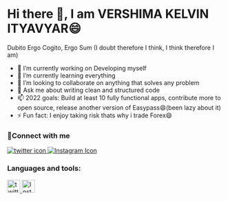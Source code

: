 
<h1 >Hi there 👋, I am VERSHIMA KELVIN ITYAVYAR😄</h1>

Dubito Ergo Cogito, Ergo Sum (I doubt therefore I think, I think therefore I am)

- 🔭 I’m currently working on Developing myself
- 🌱 I’m currently learning everything
- 👯 I’m looking to collaborate on anything that solves any problem
- 💬 Ask me about writing clean and structured code
- 📫 2022 goals: Build at least 10 fully functional apps, contribute more to open source, release another version of Easypass😄(been lazy about it)
- ⚡ Fun fact: I enjoy taking risk thats why i trade Forex😄

### 🤝Connect with me

<div class="social-icons-image">
                <a href="https://twitter.com/vershimakelvin">
                    <img src="http://i.imgur.com/tXSoThF.png" alt="twitter icon">
                </a>
                <a href="http://www.instagram.com">
                    <img src="http://i.imgur.com/P3YfQoD.png" alt="Instagram Icon">
                </a>
            </div>
            
### Languages and tools:
<div class="social-icons-image">
                <a href="https://twitter.com/vershimakelvin">
                    <img src="https://camo.githubusercontent.com/dc9e7e657b4cd5ba7d819d1a9ce61434bd0ddbb94287d7476b186bd783b62279/68747470733a2f2f63646e2e6a7364656c6976722e6e65742f67682f64657669636f6e732f64657669636f6e2f69636f6e732f6769742f6769742d6f726967696e616c2e737667" width="30" alt="twitter icon">
                </a>
                <a href="http://www.instagram.com">
                    <img src="https://user-images.githubusercontent.com/3369400/139447912-e0f43f33-6d9f-45f8-be46-2df5bbc91289.png" width="30" alt="Instagram Icon">
                </a>
            </div>
